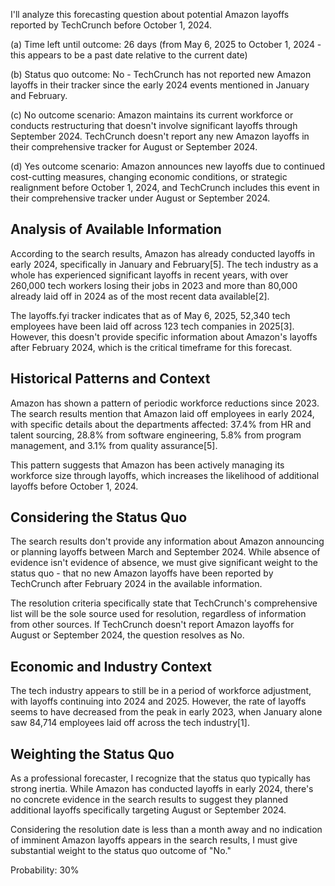 I'll analyze this forecasting question about potential Amazon layoffs reported by TechCrunch before October 1, 2024.

(a) Time left until outcome: 26 days (from May 6, 2025 to October 1, 2024 - this appears to be a past date relative to the current date)

(b) Status quo outcome: No - TechCrunch has not reported new Amazon layoffs in their tracker since the early 2024 events mentioned in January and February.

(c) No outcome scenario: Amazon maintains its current workforce or conducts restructuring that doesn't involve significant layoffs through September 2024. TechCrunch doesn't report any new Amazon layoffs in their comprehensive tracker for August or September 2024.

(d) Yes outcome scenario: Amazon announces new layoffs due to continued cost-cutting measures, changing economic conditions, or strategic realignment before October 1, 2024, and TechCrunch includes this event in their comprehensive tracker under August or September 2024.

## Analysis of Available Information

According to the search results, Amazon has already conducted layoffs in early 2024, specifically in January and February[5]. The tech industry as a whole has experienced significant layoffs in recent years, with over 260,000 tech workers losing their jobs in 2023 and more than 80,000 already laid off in 2024 as of the most recent data available[2].

The layoffs.fyi tracker indicates that as of May 6, 2025, 52,340 tech employees have been laid off across 123 tech companies in 2025[3]. However, this doesn't provide specific information about Amazon's layoffs after February 2024, which is the critical timeframe for this forecast.

## Historical Patterns and Context

Amazon has shown a pattern of periodic workforce reductions since 2023. The search results mention that Amazon laid off employees in early 2024, with specific details about the departments affected: 37.4% from HR and talent sourcing, 28.8% from software engineering, 5.8% from program management, and 3.1% from quality assurance[5].

This pattern suggests that Amazon has been actively managing its workforce size through layoffs, which increases the likelihood of additional layoffs before October 1, 2024.

## Considering the Status Quo

The search results don't provide any information about Amazon announcing or planning layoffs between March and September 2024. While absence of evidence isn't evidence of absence, we must give significant weight to the status quo - that no new Amazon layoffs have been reported by TechCrunch after February 2024 in the available information.

The resolution criteria specifically state that TechCrunch's comprehensive list will be the sole source used for resolution, regardless of information from other sources. If TechCrunch doesn't report Amazon layoffs for August or September 2024, the question resolves as No.

## Economic and Industry Context

The tech industry appears to still be in a period of workforce adjustment, with layoffs continuing into 2024 and 2025. However, the rate of layoffs seems to have decreased from the peak in early 2023, when January alone saw 84,714 employees laid off across the tech industry[1].

## Weighting the Status Quo

As a professional forecaster, I recognize that the status quo typically has strong inertia. While Amazon has conducted layoffs in early 2024, there's no concrete evidence in the search results to suggest they planned additional layoffs specifically targeting August or September 2024.

Considering the resolution date is less than a month away and no indication of imminent Amazon layoffs appears in the search results, I must give substantial weight to the status quo outcome of "No."

Probability: 30%